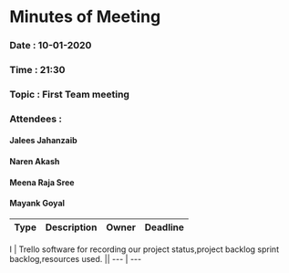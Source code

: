 # Minutes of Meeting

### Date : 10-01-2020
### Time : 21:30
### Topic : First Team meeting
### Attendees : 
#### Jalees Jahanzaib
#### Naren Akash 
#### Meena Raja Sree
#### Mayank Goyal


Type |      Description 	   | Owner | Deadline
---- |      -----------		   |  ---  |   ----

  I  |  Trello software for	recording our project status,project backlog sprint backlog,resources used. ||  ---  | ---
  	 